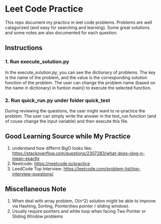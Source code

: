 # Leet Code Practice

This repo document my practice in leet code problems.
Problems are well catagorized (and easy for searching and learning).
Some great solutions and some notes are also documented for each question.



## Instructions

### 1. Run execute_solution.py
In the execute_solution.py, you can see the dictionary of problems.
The key is the name of the problem, and the value is the corresponding solution function of the problem.
The user can change the problem name (based on the name in dictionary) in funtion main() to execute the selected function.

### 2. Run quick_run.py under folder quick_test
During reviewing the questions, the user might want to re-practice the problem.
The user can simply write the answer in the test_run function (and of couse change the input variable) and then execute this file.



## Good Learning Source while My Practice

1. understand how differnt BigO looks like: https://stackoverflow.com/questions/2307283/what-does-olog-n-mean-exactly
2. Neetcode: https://neetcode.io/practice
3. LeedCode Top Interview: https://leetcode.com/problem-list/top-interview-questions/



## Miscellaneous Note

1. When deal with array problem, O(n^2) solution might be able to improve via Hashing, Sorting, Pointer(two pointer / sliding window).
2. Usually require pointers and while loop when facing Two Pointer or Sliding Window problems